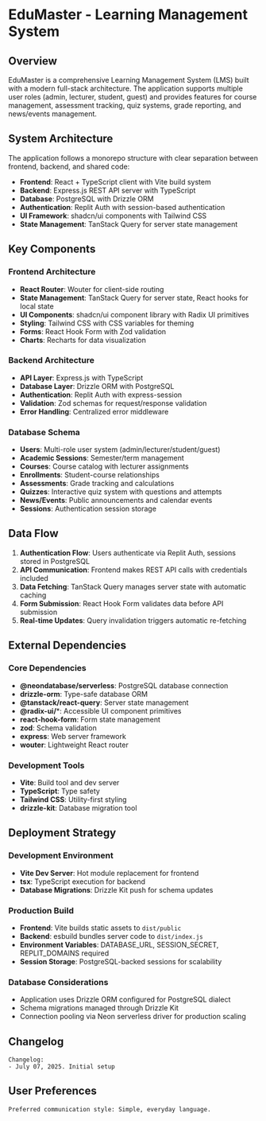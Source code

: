 # EduMaster - Learning Management System

## Overview

EduMaster is a comprehensive Learning Management System (LMS) built with a modern full-stack architecture. The application supports multiple user roles (admin, lecturer, student, guest) and provides features for course management, assessment tracking, quiz systems, grade reporting, and news/events management.

## System Architecture

The application follows a monorepo structure with clear separation between frontend, backend, and shared code:

- **Frontend**: React + TypeScript client with Vite build system
- **Backend**: Express.js REST API server with TypeScript
- **Database**: PostgreSQL with Drizzle ORM
- **Authentication**: Replit Auth with session-based authentication
- **UI Framework**: shadcn/ui components with Tailwind CSS
- **State Management**: TanStack Query for server state management

## Key Components

### Frontend Architecture
- **React Router**: Wouter for client-side routing
- **State Management**: TanStack Query for server state, React hooks for local state
- **UI Components**: shadcn/ui component library with Radix UI primitives
- **Styling**: Tailwind CSS with CSS variables for theming
- **Forms**: React Hook Form with Zod validation
- **Charts**: Recharts for data visualization

### Backend Architecture
- **API Layer**: Express.js with TypeScript
- **Database Layer**: Drizzle ORM with PostgreSQL
- **Authentication**: Replit Auth with express-session
- **Validation**: Zod schemas for request/response validation
- **Error Handling**: Centralized error middleware

### Database Schema
- **Users**: Multi-role user system (admin/lecturer/student/guest)
- **Academic Sessions**: Semester/term management
- **Courses**: Course catalog with lecturer assignments
- **Enrollments**: Student-course relationships
- **Assessments**: Grade tracking and calculations
- **Quizzes**: Interactive quiz system with questions and attempts
- **News/Events**: Public announcements and calendar events
- **Sessions**: Authentication session storage

## Data Flow

1. **Authentication Flow**: Users authenticate via Replit Auth, sessions stored in PostgreSQL
2. **API Communication**: Frontend makes REST API calls with credentials included
3. **Data Fetching**: TanStack Query manages server state with automatic caching
4. **Form Submission**: React Hook Form validates data before API submission
5. **Real-time Updates**: Query invalidation triggers automatic re-fetching

## External Dependencies

### Core Dependencies
- **@neondatabase/serverless**: PostgreSQL database connection
- **drizzle-orm**: Type-safe database ORM
- **@tanstack/react-query**: Server state management
- **@radix-ui/***: Accessible UI component primitives
- **react-hook-form**: Form state management
- **zod**: Schema validation
- **express**: Web server framework
- **wouter**: Lightweight React router

### Development Tools
- **Vite**: Build tool and dev server
- **TypeScript**: Type safety
- **Tailwind CSS**: Utility-first styling
- **drizzle-kit**: Database migration tool

## Deployment Strategy

### Development Environment
- **Vite Dev Server**: Hot module replacement for frontend
- **tsx**: TypeScript execution for backend
- **Database Migrations**: Drizzle Kit push for schema updates

### Production Build
- **Frontend**: Vite builds static assets to `dist/public`
- **Backend**: esbuild bundles server code to `dist/index.js`
- **Environment Variables**: DATABASE_URL, SESSION_SECRET, REPLIT_DOMAINS required
- **Session Storage**: PostgreSQL-backed sessions for scalability

### Database Considerations
- Application uses Drizzle ORM configured for PostgreSQL dialect
- Schema migrations managed through Drizzle Kit
- Connection pooling via Neon serverless driver for production scaling

## Changelog

```
Changelog:
- July 07, 2025. Initial setup
```

## User Preferences

```
Preferred communication style: Simple, everyday language.
```